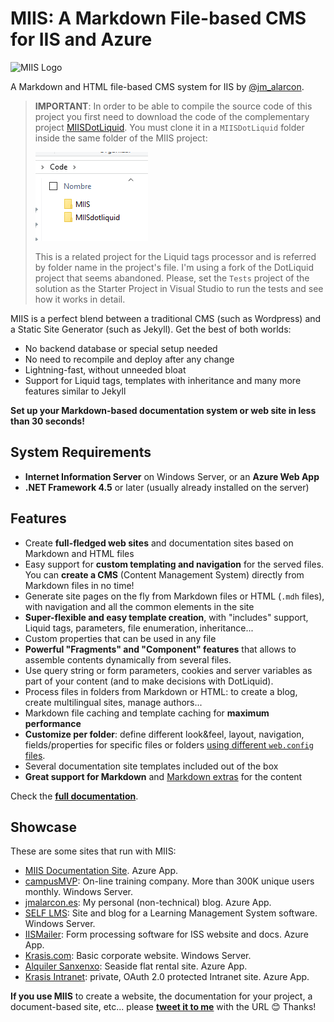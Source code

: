 # MIIS: A Markdown File-based CMS for IIS and Azure

![MIIS Logo](MIIS_Logo.png)

A Markdown and HTML file-based CMS system for IIS by [@jm_alarcon](https://twitter.com/jm_alarcon).

> **IMPORTANT**: In order to be able to compile the source code of this project you first need to download the code of the complementary project [MIISDotLiquid](https://github.com/jmalarcon/MIISdotliquid). You must clone it in a `MIISDotLiquid` folder inside the same folder of the MIIS project:
>
> ![project-folders](project-folders.png)
>
> This is a related project for the Liquid tags processor and is referred by folder name in the project's file. I'm using a fork of the DotLiquid project that seems abandoned. Please, set the `Tests` project of the solution as the Starter Project in Visual Studio to run the tests and see how it works in detail.

MIIS is a perfect blend between a traditional CMS (such as Wordpress) and a Static Site Generator (such as Jekyll). Get the best of both worlds:

- No backend database or special setup needed
- No need to recompile and deploy after any change
- Lightning-fast, without unneeded bloat
- Support for Liquid tags, templates with inheritance and many more features similar to Jekyll

**Set up your Markdown-based documentation system or web site in less than 30 seconds!**


## System Requirements

- **Internet Information Server** on Windows Server, or an **Azure Web App**
- **.NET Framework 4.5** or later (usually already installed on the server)

## Features

- Create **full-fledged web sites** and documentation sites based on Markdown and HTML files
- Easy support for **custom templating and navigation** for the served files. You can **create a CMS** (Content Management System) directly from Markdown files in no time!
- Generate site pages on the fly from Markdown files or HTML (`.mdh` files), with navigation and all the common elements in the site
- **Super-flexible and easy template creation**, with "includes" support, Liquid tags, parameters, file enumeration, inheritance...
- Custom properties that can be used in any file
- **Powerful "Fragments" and "Component" features** that allows to assemble contents dynamically from several files.
- Use query string or form parameters, cookies and server variables as part of your content (and to make decisions with DotLiquid).
- Process files in folders from Markdown or HTML: to create a blog, create multilingual sites, manage authors...
- Markdown file caching and template caching for **maximum performance**
- **Customize per folder**: define different look&feel, layout, navigation, fields/properties for specific files or folders [using different `web.config` files](https://blog.elmah.io/web-config-location-element-demystified/).
- Several documentation site templates included out of the box
- **Great support for Markdown** and [Markdown extras](Markdown-Features) for the content

Check the **[full documentation](http://miis.azurewebsites.net/)**.

## Showcase

These are some sites that run with MIIS:

- [MIIS Documentation Site](https://miis.azurewebsites.net/). Azure App.
- [campusMVP](https://www.campusmvp.es/): On-line training company. More than 300K unique users monthly. Windows Server.
- [jmalarcon.es](https://jmalarcon.es/): My personal (non-technical) blog. Azure App.
- [SELF LMS](https://www.plataformaself.com/): Site and blog for a Learning Management System software. Windows Server.
- [IISMailer](https://iismailer.com/): Form processing software for ISS website and docs. Azure App.
- [Krasis.com](https://www.krasis.com/): Basic corporate website. Windows Server.
- [Alquiler Sanxenxo](https://www.alquilersanxenxo.com/): Seaside flat rental site. Azure App.
- [Krasis Intranet](https://krasisintranet.azurewebsites.net/): private, OAuth 2.0 protected Intranet site. Azure App.

**If you use MIIS** to create a website, the documentation for your project, a document-based site, etc... please **[tweet it to me](https://twitter.com/jm_alarcon)** with the URL 😊 Thanks!
